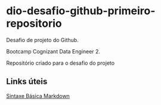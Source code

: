 # dio-desafio-github-primeiro-repositorio
Desafio de projeto do Github. 

Bootcamp Cognizant Data Engineer 2.

Repositório criado para o desafio do projeto

## Links úteis
[Sintaxe Básica Markdown](https://www.markdownguide.org/basic-syntax/)

